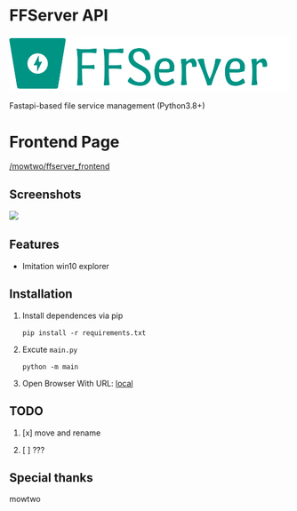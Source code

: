 # FFServer API

![](https://github.com/DimCyan/ffserver/blob/main/static/img/ffserver.png)

Fastapi-based file service management (Python3.8+)


# Frontend Page

[/mowtwo/ffserver_frontend](https://github.com/mowtwo/ffserver_frontend)

## Screenshots

![](https://github.com/nanarino/ffserver/blob/main/static/screenshot/ipadmini.png)

## Features

- Imitation win10 explorer

## Installation

1. Install dependences via pip
    ```
    pip install -r requirements.txt
    ```

2. Excute `main.py`
    ```
    python -m main
    ```

3. Open Browser With URL: [local](http://127.0.0.1:8010/)


## TODO

1. [x] move and rename

2. [ ] ???


## Special thanks

mowtwo

